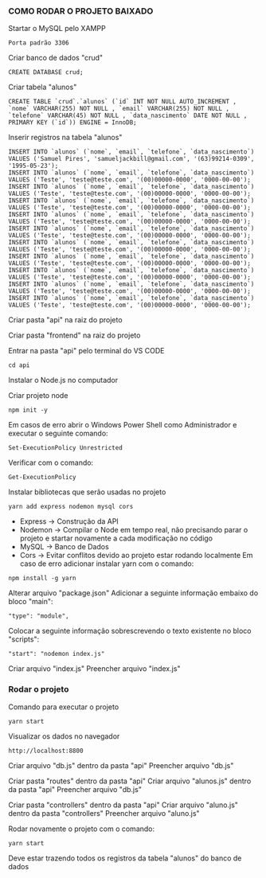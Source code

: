 ### COMO RODAR O PROJETO BAIXADO


Startar o MySQL pelo XAMPP
```
Porta padrão 3306
```


Criar banco de dados "crud"
```
CREATE DATABASE crud;
```


Criar tabela "alunos"
```
CREATE TABLE `crud`.`alunos` (`id` INT NOT NULL AUTO_INCREMENT , `nome` VARCHAR(255) NOT NULL , `email` VARCHAR(255) NOT NULL , `telefone` VARCHAR(45) NOT NULL , `data_nascimento` DATE NOT NULL , PRIMARY KEY (`id`)) ENGINE = InnoDB;
```


Inserir registros na tabela "alunos"
```
INSERT INTO `alunos` (`nome`, `email`, `telefone`, `data_nascimento`) VALUES ('Samuel Pires', 'samueljackbill@gmail.com', '(63)99214-0309', '1995-05-23');
INSERT INTO `alunos` (`nome`, `email`, `telefone`, `data_nascimento`) VALUES ('Teste', 'teste@teste.com', '(00)00000-0000', '0000-00-00');
INSERT INTO `alunos` (`nome`, `email`, `telefone`, `data_nascimento`) VALUES ('Teste', 'teste@teste.com', '(00)00000-0000', '0000-00-00');
INSERT INTO `alunos` (`nome`, `email`, `telefone`, `data_nascimento`) VALUES ('Teste', 'teste@teste.com', '(00)00000-0000', '0000-00-00');
INSERT INTO `alunos` (`nome`, `email`, `telefone`, `data_nascimento`) VALUES ('Teste', 'teste@teste.com', '(00)00000-0000', '0000-00-00');
INSERT INTO `alunos` (`nome`, `email`, `telefone`, `data_nascimento`) VALUES ('Teste', 'teste@teste.com', '(00)00000-0000', '0000-00-00');
INSERT INTO `alunos` (`nome`, `email`, `telefone`, `data_nascimento`) VALUES ('Teste', 'teste@teste.com', '(00)00000-0000', '0000-00-00');
INSERT INTO `alunos` (`nome`, `email`, `telefone`, `data_nascimento`) VALUES ('Teste', 'teste@teste.com', '(00)00000-0000', '0000-00-00');
INSERT INTO `alunos` (`nome`, `email`, `telefone`, `data_nascimento`) VALUES ('Teste', 'teste@teste.com', '(00)00000-0000', '0000-00-00');
INSERT INTO `alunos` (`nome`, `email`, `telefone`, `data_nascimento`) VALUES ('Teste', 'teste@teste.com', '(00)00000-0000', '0000-00-00');
INSERT INTO `alunos` (`nome`, `email`, `telefone`, `data_nascimento`) VALUES ('Teste', 'teste@teste.com', '(00)00000-0000', '0000-00-00');
```


Criar pasta "api" na raiz do projeto


Criar pasta "frontend" na raiz do projeto


Entrar na pasta "api" pelo terminal do VS CODE
```
cd api
```


Instalar o Node.js no computador


Criar projeto node
```
npm init -y
```
Em casos de erro abrir o Windows Power Shell como Administrador e executar o seguinte comando:
```
Set-ExecutionPolicy Unrestricted
```
Verificar com o comando:
```
Get-ExecutionPolicy
```


Instalar bibliotecas que serão usadas no projeto
```
yarn add express nodemon mysql cors
```
* Express -> Construção da API
* Nodemon -> Compilar o Node em tempo real, não precisando parar o projeto e startar novamente a cada modificação no código
* MySQL -> Banco de Dados
* Cors -> Evitar conflitos devido ao projeto estar rodando localmente
Em caso de erro adicionar instalar yarn com o comando:
```
npm install -g yarn
```


Alterar arquivo "package.json"
Adicionar a seguinte informação embaixo do bloco "main":
```
"type": "module",
```
Colocar a seguinte informação sobrescrevendo o texto existente no bloco "scripts":
```
"start": "nodemon index.js"
```


Criar arquivo "index.js"
Preencher arquivo "index.js"


### Rodar o projeto


Comando para executar o projeto
```
yarn start
```


Visualizar os dados no navegador
```
http://localhost:8800
```


Criar arquivo "db.js" dentro da pasta "api"
Preencher arquivo "db.js"


Criar pasta "routes" dentro da pasta "api"
Criar arquivo "alunos.js" dentro da pasta "api"
Preencher arquivo "db.js"


Criar pasta "controllers" dentro da pasta "api"
Criar arquivo "aluno.js" dentro da pasta "controllers"
Preencher arquivo "aluno.js"


Rodar novamente o projeto com o comando:
```
yarn start
```
Deve estar trazendo todos os registros da tabela "alunos" do banco de dados